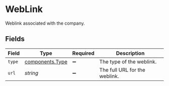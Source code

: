 # WebLink

Weblink associated with the company.


## Fields

| Field                                              | Type                                               | Required                                           | Description                                        |
| -------------------------------------------------- | -------------------------------------------------- | -------------------------------------------------- | -------------------------------------------------- |
| `type`                                             | [components.Type](../../models/components/type.md) | :heavy_minus_sign:                                 | The type of the weblink.                           |
| `url`                                              | *string*                                           | :heavy_minus_sign:                                 | The full URL for the weblink.                      |